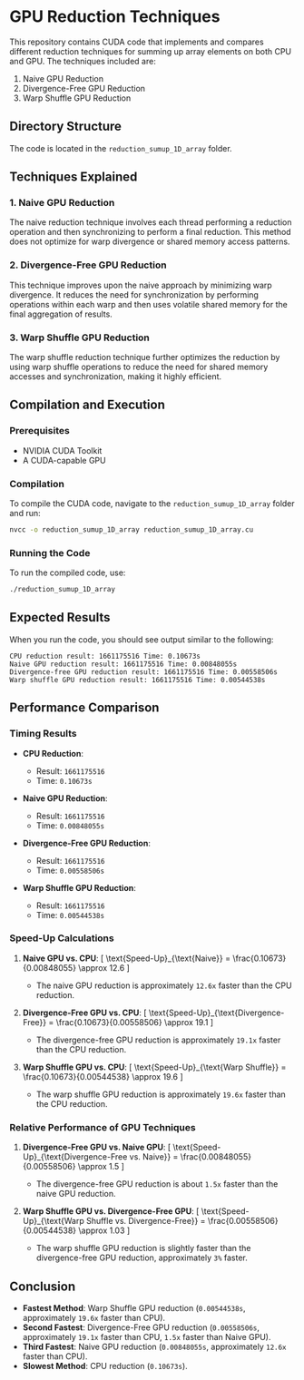 # GPU Reduction Techniques

This repository contains CUDA code that implements and compares different reduction techniques for summing up array elements on both CPU and GPU. The techniques included are:

1. Naive GPU Reduction
2. Divergence-Free GPU Reduction
3. Warp Shuffle GPU Reduction

## Directory Structure

The code is located in the `reduction_sumup_1D_array` folder. 

## Techniques Explained

### 1. Naive GPU Reduction

The naive reduction technique involves each thread performing a reduction operation and then synchronizing to perform a final reduction. This method does not optimize for warp divergence or shared memory access patterns.

### 2. Divergence-Free GPU Reduction

This technique improves upon the naive approach by minimizing warp divergence. It reduces the need for synchronization by performing operations within each warp and then uses volatile shared memory for the final aggregation of results.

### 3. Warp Shuffle GPU Reduction

The warp shuffle reduction technique further optimizes the reduction by using warp shuffle operations to reduce the need for shared memory accesses and synchronization, making it highly efficient.

## Compilation and Execution

### Prerequisites

- NVIDIA CUDA Toolkit
- A CUDA-capable GPU

### Compilation

To compile the CUDA code, navigate to the `reduction_sumup_1D_array` folder and run:

```bash
nvcc -o reduction_sumup_1D_array reduction_sumup_1D_array.cu
```

### Running the Code

To run the compiled code, use:

```bash
./reduction_sumup_1D_array
```

## Expected Results

When you run the code, you should see output similar to the following:

```
CPU reduction result: 1661175516 Time: 0.10673s
Naive GPU reduction result: 1661175516 Time: 0.00848055s
Divergence-free GPU reduction result: 1661175516 Time: 0.00558506s
Warp shuffle GPU reduction result: 1661175516 Time: 0.00544538s
```

## Performance Comparison

### Timing Results

- **CPU Reduction**:
  - Result: `1661175516`
  - Time: `0.10673s`

- **Naive GPU Reduction**:
  - Result: `1661175516`
  - Time: `0.00848055s`

- **Divergence-Free GPU Reduction**:
  - Result: `1661175516`
  - Time: `0.00558506s`

- **Warp Shuffle GPU Reduction**:
  - Result: `1661175516`
  - Time: `0.00544538s`

### Speed-Up Calculations

1. **Naive GPU vs. CPU**:
   \[
   \text{Speed-Up}_{\text{Naive}} = \frac{0.10673}{0.00848055} \approx 12.6
   \]
   - The naive GPU reduction is approximately `12.6x` faster than the CPU reduction.

2. **Divergence-Free GPU vs. CPU**:
   \[
   \text{Speed-Up}_{\text{Divergence-Free}} = \frac{0.10673}{0.00558506} \approx 19.1
   \]
   - The divergence-free GPU reduction is approximately `19.1x` faster than the CPU reduction.

3. **Warp Shuffle GPU vs. CPU**:
   \[
   \text{Speed-Up}_{\text{Warp Shuffle}} = \frac{0.10673}{0.00544538} \approx 19.6
   \]
   - The warp shuffle GPU reduction is approximately `19.6x` faster than the CPU reduction.

### Relative Performance of GPU Techniques

1. **Divergence-Free GPU vs. Naive GPU**:
   \[
   \text{Speed-Up}_{\text{Divergence-Free vs. Naive}} = \frac{0.00848055}{0.00558506} \approx 1.5
   \]
   - The divergence-free GPU reduction is about `1.5x` faster than the naive GPU reduction.

2. **Warp Shuffle GPU vs. Divergence-Free GPU**:
   \[
   \text{Speed-Up}_{\text{Warp Shuffle vs. Divergence-Free}} = \frac{0.00558506}{0.00544538} \approx 1.03
   \]
   - The warp shuffle GPU reduction is slightly faster than the divergence-free GPU reduction, approximately `3%` faster.

## Conclusion

- **Fastest Method**: Warp Shuffle GPU reduction (`0.00544538s`, approximately `19.6x` faster than CPU).
- **Second Fastest**: Divergence-Free GPU reduction (`0.00558506s`, approximately `19.1x` faster than CPU, `1.5x` faster than Naive GPU).
- **Third Fastest**: Naive GPU reduction (`0.00848055s`, approximately `12.6x` faster than CPU).
- **Slowest Method**: CPU reduction (`0.10673s`).


